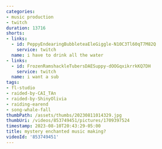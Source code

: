 ```yaml
---
categories:
- music production
- twitch
duration: 13716
shorts:
- links:
  - id: PeppyEndearingBubbleteaEleGiggle-N10C3Tl60qT7M82Q
    service: twitch
  name: i have to drink all the water
- links:
  - id: FrozenRamshackleTubersDAESuppy-dOOGqxikrrkKQ7DH
    service: twitch
  name: i want a sub
tags:
- fl-studio
- raided-by-CAI_TAn
- raided-by-ShinyOlivia
- raiding-earend
- song-whale-fall
thumbPath: /assets/thumbs/20230811014329.jpg
thumbUri: /videos/853749451/pictures/1709397524
timestamp: 2023-08-10T20:43:29-05:00
title: mystery enchanted music making?
videoId: '853749451'
---
```

